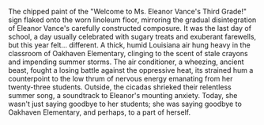 The chipped paint of the "Welcome to Ms. Eleanor Vance's Third Grade!" sign flaked onto the worn linoleum floor, mirroring the gradual disintegration of Eleanor Vance's carefully constructed composure.  It was the last day of school, a day usually celebrated with sugary treats and exuberant farewells, but this year felt… different.  A thick, humid Louisiana air hung heavy in the classroom of Oakhaven Elementary, clinging to the scent of stale crayons and impending summer storms.  The air conditioner, a wheezing, ancient beast, fought a losing battle against the oppressive heat, its strained hum a counterpoint to the low thrum of nervous energy emanating from her twenty-three students.  Outside, the cicadas shrieked their relentless summer song, a soundtrack to Eleanor's mounting anxiety.  Today, she wasn't just saying goodbye to her students; she was saying goodbye to Oakhaven Elementary, and perhaps, to a part of herself.
